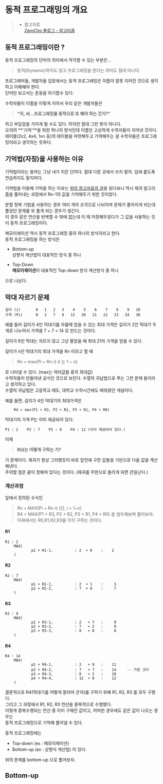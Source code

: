 # 동적 프로그래밍의 개요
> - 참고자료  
> [ZeroCho 블로그 - 알고리즘](https://www.zerocho.com/category/Algorithm/post/584b979a580277001862f182)  

## 동적 프로그래밍이란 ?
동적 프로그래밍의 단어의 의미에서 착각할 수 있는 부분은... 
> 동적(Dynamic)하지도 않고 프로그래밍을 한다는 의미도 절대 아니다.

프로그래머들, 개발자들 입장에서는 동적 프로그래밍은 이름이 잘못 지어진 것으로 생각하고 이해해야 한다.  
단어만 보고서는 혼동을 야기할수 있다.  
  
수학자들이 이름을 이렇게 지어서 우리 같은 개발자들은   
  
> **"아, 씨...프로그래밍을 동적으로 또 해야 하는 건가?"** 

하고 부담감을 가지게 될 수도 있다. 하지만 절대 그런 뜻이 아니다.    
오히려 **'기억'**을 위한 하나의 방식인데 이름만 고상하게 수학자들이 지어낸 것이다.  
테이블(2x2, 4x4, 1xn 등)의 테이블을 마련해두고 기억해두는 걸 수학자들은 프로그래밍이라고 생각하는 듯하다.      
  
## 기억법(자칭)을 사용하는 이유
기억법이라는 용어는 그냥 내가 지은 단어다. 절대 다른 곳에서 쓰지 말자. 입에 붙도록 연습하지도 말지어다.  
  
기억법을 이용해 기억을 하는 이유는 [위의 참고자료의 글](https://www.zerocho.com/category/Algorithm/post/584b979a580277001862f182)을 읽다보니 역시 재귀 알고리즘을 풀어내는 과정에서 Rn-1의 값을 기억해두기 위한 것이었다.  
  
분할 정복 기법을 사용하는 경우 여러 개의 조각으로 나뉘어져 문제가 풀어지게 되는데 풀었던 문제를 또 풀게 되는 경우가 생긴다.  
이 경우 같은 연산을 반복할 수 밖에 없는데 이 때 저장해두었다가 그 값을 사용하는 것이 동적 프로그래밍이다.  
  
메모이제이션 역시 동적 프로그래밍 중의 하나의 방식이라고 한다.   
동적 프로그래밍을 하는 방식은  
  
- Bottom-up    
 상향식 계산법이 대표적인 방식 중 하나    
  
- Top-Down  
 **메모이제이션**이 대표적인 Top-down 방식 계산방식 중 하나    
 
으로 나뉜다.  
    
## 막대 자르기 문제  

```text
길이 (i)       0   1   2   3    4    5    6    7    8    9   10
가격 (Pi)      0   2   7   8   12   20   21   22   23   24   30  
```
예를 들어 길이가 4인 막대기를 자를때 얻을 수 있는 최대 가격은 길이가 2인 막대기 두개로 나누어서 가격을 7 + 7 = 14 로 만드는 것이다.  
  
길이가 6인 막대는 자르지 않고 그냥 팔았을 때 최대 21의 가격을 얻을 수 있다.

길이가 n인 막대기의 최대 가격을 Rn 이라고 할 때
> Rn = max(Pi + Rn-i) (i 는 1 ~ n)  

로 나타낼 수 있다. (max는 여러값들 중의 최대값)  
수학자들이 만들어낸 공식인 것으로 보인다. 수열의 귀납법으로 푸는 그런 문제 들이라고 생각하고 있다.    
수열의 귀납법은 고등학교 때도, 대학교 수학시간에도 배워왔던 개념이다.    
  
예를 들면, 길이가 4인 막대기의 최대가격은  
```text
    R4 = max(P1 + R3, P2 + R2, P3 + R1, P4 + R0)
```

막대기의 가격 P는 이미 제공되어 있다.
```text
P1 : 2    P2 : 7    P3 : 8    P4 : 12 (이미 제공되어 있다.)
```
이제 

> **R(i)는 어떻게 구하는 가?**  

가 문제이다. 재귀가 항상 그러했듯이 바로 앞전에 구한 값들을 기반으로 다음 값을 계산해낸다.  
주의할 점은 끝이 정해져 있다는 것이다. (재귀를 무한으로 돌리게 되면 큰일난다.)  

### 계산과정
앞에서 정의된 수식인 

> Rn = MAX(Pi + Rn-i) (단, i = 1~n)  
> R4 = MAX(P1 + R3, P2 + R2, P3 + R1, P4 + R0) 을 염두해보며 풀어보자.  
> 아래에서는 R0,R1,R2,R3를 각각 구하는 것이다.  
  
#### R1  
```text
R1 : 2 
    MAX(
            p1 + R1-1,          : 2  + 0    :    2    
    ) 
```
 
#### R2
```text
R2 : 7
    MAX(
            p1 + R2-1,          : 2  + 1    :     3
            p2 + R2-2,          : 7  + 0    :     7
    ) 
```

#### R3
```text
R3 : 9
    MAX( 
            p1 + R3-1,          : 2   + 7   :     9
            p2 + R3-2,          : 7   + 2   :     9
            p3 + R3-3,          : 8   + 0   :     8
    )
```

#### R4
```text
R4 : 14
    MAX(
            p1 + R4-1,          : 2   + 9   :    11
            p2 + R4-2,          : 7   + 7   :    14     -- 가장 크다
            p3 + R4-3,          : 8   + 2   :    10
            p4 + R4-4,          : 12  + 0   :    12
    )
```

결론적으로 R4(막대기를 어떻게 잘라야 큰지)를 구하기 위해 R1, R2, R3 를 모두 구했다.  
그리고 그 과정에서 R1, R2, R3 연산을 중복적으로 수행했다.  
이렇게 중복수행되는 연산 중 이미 구해진 값이고, 어떠한 경우에도 같은 값이 나오는 경우는  
동적 프로그래밍으로 기억해 풀어낼 수 있다.  
  

동적 프로그래밍에는 
- Top-down (ex : 메모이제이션)
- Bottom-up (ex : 상향식 계산법)
이 있다.  

위의 문제를 bottom-up 으로 풀어보자.

## Bottom-up
